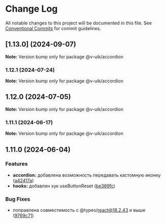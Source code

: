 # Change Log

All notable changes to this project will be documented in this file.
See [Conventional Commits](https://conventionalcommits.org) for commit guidelines.

## [1.13.0] (2024-09-07)

**Note:** Version bump only for package @v-uik/accordion





### 1.12.1 (2024-07-24)

**Note:** Version bump only for package @v-uik/accordion





## 1.12.0 (2024-07-05)

**Note:** Version bump only for package @v-uik/accordion





### 1.11.1 (2024-06-17)

**Note:** Version bump only for package @v-uik/accordion





## 1.11.0 (2024-06-04)


### Features

* **accordion:** добавлена возможность передавать кастомную иконку ([a42417a](#))
* **hooks:** добавлен хук useButtonReset ([be369fc](#))


### Bug Fixes

* поправлена совместимость с @types/react@18.2.43 и выше ([9769c71](#))
